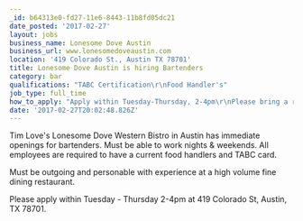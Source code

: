 ```yaml
---
_id: b64313e0-fd27-11e6-8443-11b8fd05dc21
date_posted: '2017-02-27'
layout: jobs
business_name: Lonesome Dove Austin
business_url: www.lonesomedoveaustin.com
location: '419 Colorado St., Austin TX 78701'
title: Lonesome Dove Austin is hiring Bartenders
category: bar
qualifications: "TABC Certification\r\nFood Handler's"
job_type: full_time
how_to_apply: "Apply within Tuesday-Thursday, 2-4pm\r\nPlease bring a resume."
date: '2017-02-27T20:02:48.826Z'
---
```

Tim Love's Lonesome Dove Western Bistro in Austin has immediate openings for bartenders. Must be able to work nights & weekends. All employees are required to have a current food handlers and TABC card.

Must be outgoing and personable with experience at a high volume fine dining restaurant. 

Please apply within Tuesday - Thursday 2-4pm at 419 Colorado St, Austin, TX 78701.
